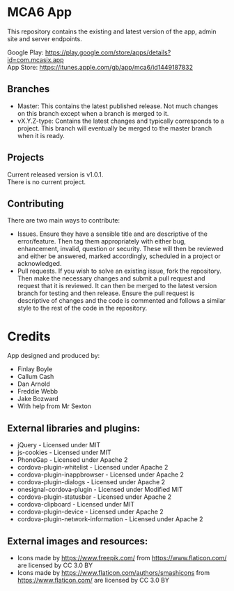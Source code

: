 # MCA6 App
This repository contains the existing and latest version of the app, admin site and server endpoints.

Google Play: https://play.google.com/store/apps/details?id=com.mcasix.app \
App Store: https://itunes.apple.com/gb/app/mca6/id1449187832

## Branches
- Master: This contains the latest published release. Not much changes on this branch except when a branch is merged to it.
- vX.Y.Z-type: Contains the latest changes and typically corresponds to a project. This branch will eventually be merged to the master branch when it is ready.

## Projects
Current released version is v1.0.1. \
There is no current project.

## Contributing
There are two main ways to contribute:
- Issues. Ensure they have a sensible title and are descriptive of the error/feature. Then tag them appropriately with either bug, enhancement, invalid, question or security. These will then be reviewed and either be answered, marked accordingly, scheduled in a project or acknowledged.
- Pull requests. If you wish to solve an existing issue, fork the repository. Then make the necessary changes and submit a pull request and request that it is reviewed. It can then be merged to the latest version branch for testing and then release. Ensure the pull request is descriptive of changes and the code is commented and follows a similar style to the rest of the code in the repository.

# Credits
App designed and produced by:
- Finlay Boyle
- Callum Cash
- Dan Arnold
- Freddie Webb
- Jake Bozward 
- With help from Mr Sexton

## External libraries and plugins:
- jQuery - Licensed under MIT
- js-cookies - Licensed under MIT
- PhoneGap - Licensed under Apache 2
- cordova-plugin-whitelist - Licensed under Apache 2
- cordova-plugin-inappbrowser - Licensed under Apache 2
- cordova-plugin-dialogs - Licensed under Apache 2
- onesignal-cordova-plugin - Licensed under Modified MIT
- cordova-plugin-statusbar - Licensed under Apache 2
- cordova-clipboard - Licensed under MIT
- cordova-plugin-device - Licensed under Apache 2
- cordova-plugin-network-information - Licensed under Apache 2

## External images and resources:
- Icons made by https://www.freepik.com/ from https://www.flaticon.com/ are licensed by CC 3.0 BY
- Icons made by https://www.flaticon.com/authors/smashicons from https://www.flaticon.com/ are licensed by CC 3.0 BY
